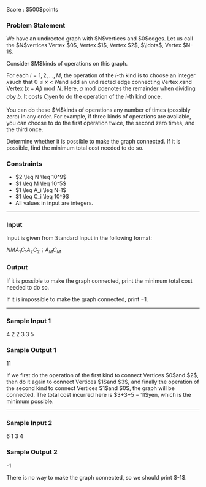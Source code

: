 
<div>

<span>

<span>

<p>
Score : $500$points
</p>

<div>

<section>

### **Problem Statement**

<p>
We have an undirected graph with $N$vertices and $0$edges.
Let us call the $N$vertices Vertex $0$, Vertex $1$, Vertex $2$, $\ldots$, Vertex $N-1$.
</p>

<p>
Consider $M$kinds of operations on this graph.

For each $i = 1, 2, \ldots, M$, the operation of the $i$-th kind is to choose an integer $x$such that $0 \leq x \lt N$and add an undirected edge connecting Vertex $x$and Vertex $(x + A_i) \bmod N$. Here, $a \bmod b$denotes the remainder when dividing $a$by $b$.
It costs $C_i$yen to do the operation of the $i$-th kind once.
</p>

<p>
You can do these $M$kinds of operations any number of times (possibly zero) in any order. For example, if three kinds of operations are available, you can choose to do the first operation twice, the second zero times, and the third once.
</p>

<p>
Determine whether it is possible to make the graph connected. If it is possible, find the minimum total cost needed to do so.
</p>

</section>

</div>

<div>

<section>

### **Constraints**

<ul>

<li>
$2 \leq N \leq 10^9$
</li>

<li>
$1 \leq M \leq 10^5$
</li>

<li>
$1 \leq A_i \leq N-1$
</li>

<li>
$1 \leq C_i \leq 10^9$
</li>

<li>
All values in input are integers.
</li>

</ul>

</section>

</div>

---

<div>

<div>

<section>

### **Input**

<p>
Input is given from Standard Input in the following format:
</p>

<div>

$N$$M$$A_1$$C_1$$A_2$$C_2$$\vdots$$A_M$$C_M$
</div>

</section>

</div>

<div>

<section>

### **Output**

<p>
If it is possible to make the graph connected, print the minimum total cost needed to do so.

If it is impossible to make the graph connected, print $-1$.
</p>

</section>

</div>

</div>

---

<div>

<section>

### **Sample Input 1**

<div>

4 2
2 3
3 5

</div>

</section>

</div>

<div>

<section>

### **Sample Output 1**

<div>

11

</div>

<p>
If we first do the operation of the first kind to connect Vertices $0$and $2$, then do it again to connect Vertices $1$and $3$, and finally the operation of the second kind to connect Vertices $1$and $0$, the graph will be connected.
The total cost incurred here is $3+3+5 = 11$yen, which is the minimum possible.
</p>

</section>

</div>

---

<div>

<section>

### **Sample Input 2**

<div>

6 1
3 4

</div>

</section>

</div>

<div>

<section>

### **Sample Output 2**

<div>

-1

</div>

<p>
There is no way to make the graph connected, so we should print $-1$.
</p>

</section>

</div>

</span>

</span>

</div>
